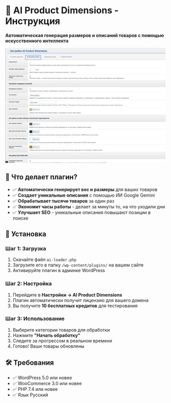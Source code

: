 # 🤖 AI Product Dimensions - Инструкция

**Автоматическая генерация размеров и описаний товаров с помощью искусственного интеллекта**

![WooX Logo](main.png)

## 🎯 Что делает плагин?

- ✅ **Автоматически генерирует вес и размеры** для ваших товаров
- ✅ **Создает уникальные описания** с помощью ИИ Google Gemini
- ✅ **Обрабатывает тысячи товаров** за один раз
- ✅ **Экономит часы работы** - делает за минуты то, на что уходили дни
- ✅ **Улучшает SEO** - уникальные описания повышают позиции в поиске

## 🚀 Установка

### Шаг 1: Загрузка
1. Скачайте файл `ai-loader.php`
2. Загрузите его в папку `/wp-content/plugins/` на вашем сайте
3. Активируйте плагин в админке WordPress

### Шаг 2: Настройка
1. Перейдите в **Настройки → AI Product Dimensions**
2. Плагин автоматически получит лицензию для вашего домена
3. Вы получите **10 бесплатных кредитов** для тестирования

### Шаг 3: Использование
1. Выберите категории товаров для обработки
2. Нажмите **"Начать обработку"**
3. Следите за прогрессом в реальном времени
4. Готово! Ваши товары обновлены

## 🛠️ Требования

- ✅ WordPress 5.0 или новее
- ✅ WooCommerce 3.0 или новее
- ✅ PHP 7.4 или новее
- ✅ Язык Русский
